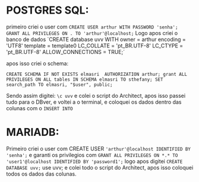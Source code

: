 
# POSTGRES SQL:



primeiro criei o user com `CREATE USER arthur WITH PASSWORD 'senha';
GRANT ALL PRIVILEGES ON . TO 'arthur'@localhost;`
Logo apos criei o banco de dados `CREATE database uvv 
WITH
owner = arthur
encoding = 'UTF8'
template = template0
LC_COLLATE = 'pt_BR.UTF-8'
LC_CTYPE = 'pt_BR.UTF-8'
ALLOW_CONNECTIONS = TRUE;´

apos isso criei o schema:


`CREATE SCHEMA IF NOT EXISTS elmasri 
    AUTHORIZATION arthur;
grant ALL PRIVILEGES ON ALL tables IN SCHEMA elmasri TO sthefany;
SET search_path TO elmasri, "$user", public;`

Sendo assim digitei:
`\c uvv`
e colei o script do Architect, apos isso passei tudo para o DBver, e voltei a o terminal, e coloquei os dados dentro das colunas com o `INSERT INTO`


# MARIADB:



Primeiro criei o user com CREATE USER `'arthur'@localhost IDENTIFIED BY 'senha';` e garanti os privilegios com `GRANT ALL PRIVILEGES ON *.* TO 'user1'@localhost IDENTIFIED BY 'password1';`
logo apos digitei `CREATE DATABASE uvv;`
use uvv;
e colei todo o script do Architect, apos isso coloquei todos os dados das colunas.
